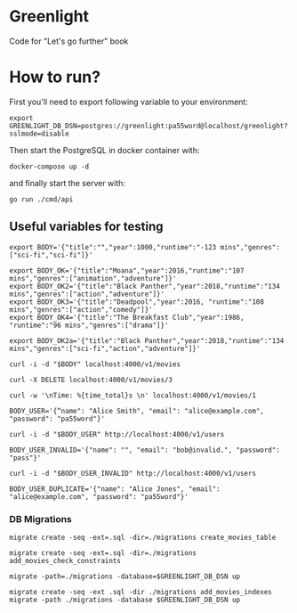 # Greenlight

Code for "Let's go further" book

# How to run?

First you'll need to export following variable to your environment:

```
export GREENLIGHT_DB_DSN=postgres://greenlight:pa55word@localhost/greenlight?sslmode=disable
```

Then start the PostgreSQL in docker container with:

```
docker-compose up -d
```

and finally start the server with:

```
go run ./cmd/api
```

## Useful variables for testing

```
export BODY='{"title":"","year":1000,"runtime":"-123 mins","genres":["sci-fi","sci-fi"]}'

export BODY_OK='{"title":"Moana","year":2016,"runtime":"107 mins","genres":["animation","adventure"]}'
export BODY_OK2='{"title":"Black Panther","year":2018,"runtime":"134 mins","genres":["action","adventure"]}'
export BODY_OK3='{"title":"Deadpool","year":2016, "runtime":"108 mins","genres":["action","comedy"]}'
export BODY_OK4='{"title":"The Breakfast Club","year":1986, "runtime":"96 mins","genres":["drama"]}'

export BODY_OK2a='{"title":"Black Panther","year":2018,"runtime":"134 mins","genres":["sci-fi","action","adventure"]}'

curl -i -d "$BODY" localhost:4000/v1/movies

curl -X DELETE localhost:4000/v1/movies/3

curl -w '\nTime: %{time_total}s \n' localhost:4000/v1/movies/1

BODY_USER='{“name": "Alice Smith", "email": "alice@example.com", "password": "pa55word"}'

curl -i -d "$BODY_USER" http://localhost:4000/v1/users

BODY_USER_INVALID='{"name": "", "email": "bob@invalid.", "password": "pass"}'

curl -i -d "$BODY_USER_INVALID" http://localhost:4000/v1/users

BODY_USER_DUPLICATE='{"name": "Alice Jones", "email": "alice@example.com", "password": "pa55word"}'
```

### DB Migrations

```
migrate create -seq -ext=.sql -dir=./migrations create_movies_table

migrate create -seq -ext=.sql -dir=./migrations add_movies_check_constraints

migrate -path=./migrations -database=$GREENLIGHT_DB_DSN up

migrate create -seq -ext .sql -dir ./migrations add_movies_indexes
migrate -path ./migrations -database $GREENLIGHT_DB_DSN up
```
